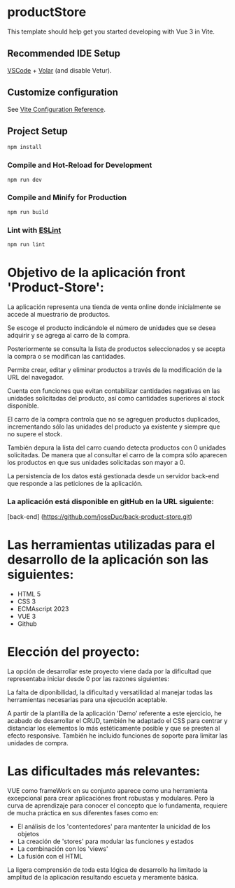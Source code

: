 # productStore

This template should help get you started developing with Vue 3 in Vite.

## Recommended IDE Setup

[VSCode](https://code.visualstudio.com/) + [Volar](https://marketplace.visualstudio.com/items?itemName=Vue.volar) (and disable Vetur).

## Customize configuration

See [Vite Configuration Reference](https://vitejs.dev/config/).

## Project Setup

```sh
npm install
```

### Compile and Hot-Reload for Development

```sh
npm run dev
```

### Compile and Minify for Production

```sh
npm run build
```

### Lint with [ESLint](https://eslint.org/)

```sh
npm run lint
```

# Objetivo de la aplicación front 'Product-Store':
La aplicación representa una tienda de venta online donde inicialmente se accede al muestrario de productos.

Se escoge el producto indicándole el número de unidades que se desea adquirir y se agrega al carro de la compra.

Posteriormente se consulta la lista de productos seleccionados y se acepta la compra o se modifican las cantidades.

Permite crear, editar y eliminar productos a través de la modificación de la URL del navegador.

Cuenta con funciones que evitan contabilizar cantidades negativas en las unidades solicitadas del producto, así como cantidades superiores al stock disponible.

El carro de la compra controla que no se agreguen productos duplicados, incrementando sólo las unidades del producto ya existente y siempre que no supere el stock.

También depura la lista del carro cuando detecta productos con 0 unidades solicitadas. De manera que al consultar el carro de la compra sólo aparecen los productos en que sus unidades solicitadas son mayor a 0.

La persistencia de los datos está gestionada desde un servidor back-end que responde a las peticiones de la aplicación.
### La aplicación está disponible en gitHub en la URL siguiente:
[back-end] (https://github.com/joseDuc/back-product-store.git)



# Las herramientas utilizadas para el desarrollo de la aplicación son las siguientes:
- HTML 5
- CSS 3
- ECMAscript 2023
- VUE 3
- Github 


# Elección del proyecto:
La opción de desarrollar este proyecto viene dada por la dificultad que representaba iniciar desde 0 por las razones siguientes: <br>

La falta de diponibilidad, la dificultad y versatilidad al manejar todas las herramientas necesarias para una ejecución aceptable.

A partir de la plantilla de la aplicación 'Demo' referente a este ejercicio, he acabado de desarrollar el CRUD, también he adaptado el CSS para centrar y distanciar los elementos lo más estéticamente posible y que se presten al efecto responsive. 
También he incluido funciones de soporte para limitar las unidades de compra.


# Las dificultades más relevantes:
VUE como frameWork en su conjunto aparece como una herramienta excepcional para crear aplicaciónes front robustas y modulares. 
Pero la curva de aprendizaje para conocer el concepto que lo fundamenta, requiere de mucha práctica en sus diferentes fases como en:
<br>
- El análisis de los 'contentedores' para mantenter la unicidad de los objetos
- La creación de 'stores' para modular las funciones y estados
- La combinación con los 'views'
- La fusión con el HTML

La ligera comprensión de toda esta lógica de desarrollo ha limitado la amplitud de la aplicación resultando escueta y meramente básica.

